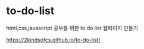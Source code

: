# to-do-list
html,css,javascript 공부를 위한 to do list 웹페이지 만들기

https://2kindsofcs.github.io/to-do-list/
